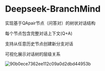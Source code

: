 
# Deepseek-BranchMind

实现基于QApair节点（问答对）的树状对话结构

每个节点包含完整对话上下文(Q+A)

支持从任意历史节点创建新分支对话

可视化展示对话树的层级关系

![90b0ece7362ee112c09a0d2dbd44953b](https://github.com/user-attachments/assets/7031af8f-78c8-4735-a138-aa4229a78f78)
